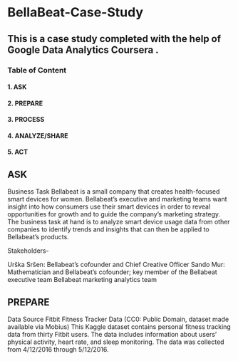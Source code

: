 # BellaBeat-Case-Study

## This is a case study completed with the help of Google Data Analytics Coursera .

### Table of Content
#### 1. ASK
#### 2. PREPARE
#### 3. PROCESS
#### 4. ANALYZE/SHARE
#### 5. ACT


## ASK
Business Task
Bellabeat is a small company that creates health-focused smart devices for women. Bellabeat’s executive and marketing teams want insight into how consumers use their smart devices in order to reveal opportunities for growth and to guide the company’s marketing strategy. The business task at hand is to analyze smart device usage data from other companies to identify trends and insights that can then be applied to Bellabeat’s products.

Stakeholders-

Urška Sršen: Bellabeat’s cofounder and Chief Creative Officer
Sando Mur: Mathematician and Bellabeat’s cofounder; key member of the Bellabeat executive team
Bellabeat marketing analytics team

## PREPARE
Data Source
Fitbit Fitness Tracker Data
(CC0: Public Domain, dataset made available via Mobius)
This Kaggle dataset contains personal fitness tracking data from thirty Fitbit users. The data includes information about users’ physical activity, heart rate, and sleep monitoring. The data was collected from 4/12/2016 through 5/12/2016.


